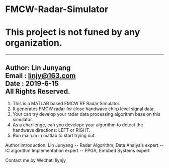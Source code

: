 # FMCW-Radar-Simulator
# This project is not funed by any organization.

-----------------------------------------------------  
  Author: Lin Junyang   
  Email : linjy@163.com  
  Date  : 2019-6-15    
  All Rights Reserved.  
-----------------------------------------------------

1) This is a MATLAB based FMCW RF Radar Simulator. 
2) It generates FMCW radar for close handwave chirp level signal data. 
3) Your can try develop your radar data processing algorithm base on this simulator.
4) As a charllenge, can you develope your algorithm to detect the handwave directions: LEFT or RIGHT.
5) Run main.m in matlab to start trying out.


Author introduction: Lin Junyang
-- Radar Algorithm, Data Analysis expert
-- IC algorithm Implementation expert
-- FPGA, Embbed Systems expert

Contact me by Wechat:  liynjy
